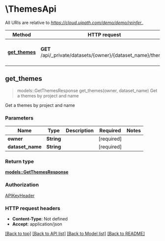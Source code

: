 # \ThemesApi

All URIs are relative to *https://cloud.uipath.com/demo/demo/reinfer_*

Method | HTTP request | Description
------------- | ------------- | -------------
[**get_themes**](ThemesApi.md#get_themes) | **GET** /api/_private/datasets/{owner}/{dataset_name}/themes | Get a themes by project and name



## get_themes

> models::GetThemesResponse get_themes(owner, dataset_name)
Get a themes by project and name

Get a themes by project and name

### Parameters


Name | Type | Description  | Required | Notes
------------- | ------------- | ------------- | ------------- | -------------
**owner** | **String** |  | [required] |
**dataset_name** | **String** |  | [required] |

### Return type

[**models::GetThemesResponse**](GetThemesResponse.md)

### Authorization

[APIKeyHeader](../README.md#APIKeyHeader)

### HTTP request headers

- **Content-Type**: Not defined
- **Accept**: application/json

[[Back to top]](#) [[Back to API list]](../README.md#documentation-for-api-endpoints) [[Back to Model list]](../README.md#documentation-for-models) [[Back to README]](../README.md)

